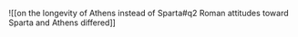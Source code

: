 ![[on the longevity of Athens instead of Sparta#q2 Roman attitudes toward Sparta and Athens differed]]
